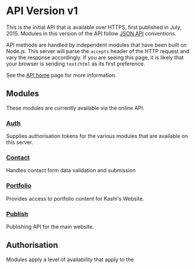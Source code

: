 # API Version v1
This is the initial API that is available over HTTPS, first published in July, 2015. Modules in this version of the API follow [JSON API](http://jsonapi.org/) conventions.

API methods are handled by independent modules that have been built on Node.js. This server will parse the `accepts` header of the HTTP request and vary the response accordingly. If you are seeing this page, it is likely that your browser is sending `text/html` as its first preference.

See the [API home](../) page for more information.

## Modules

These modules are currently available via the online API.

### [Auth](auth/)
Supplies authorisation tokens for the various modules that are available on this server.

### [Contact](contact/)
Handles contact form data validation and submission

### [Portfolio](portfolio/)
Provides access to portfolio content for Kashi's Website.

### [Publish](publish/)
Publishing API for the main website.

## Authorisation

Modules apply a level of availability that apply to the 